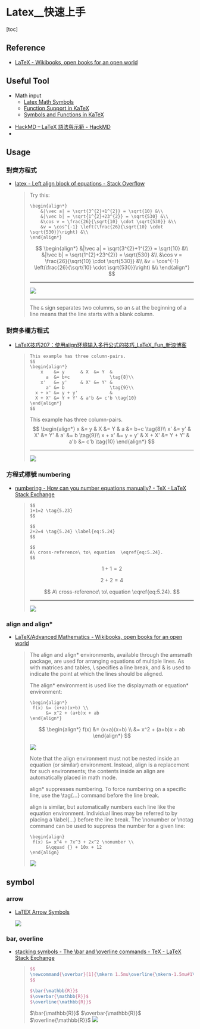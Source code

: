 # Latex__快速上手

[toc]
<!-- toc --> 


## Reference

- [LaTeX - Wikibooks, open books for an open world](https://en.wikibooks.org/wiki/LaTeX)



## Useful Tool
* Math input
    * [Latex Math Symbols](http://web.ift.uib.no/Teori/KURS/WRK/TeX/symALL.html)
    * [Function Support in KaTeX](https://khan.github.io/KaTeX/function-support.html)
    * [Symbols and Functions in KaTeX](https://utensil-site.github.io/available-in-katex/)

- [HackMD – LaTeX 語法與示範 - HackMD](https://hackmd.io/s/B1RwlM85Z#)
- 

## Usage

### 對齊方程式

- [latex - Left align block of equations - Stack Overflow](https://stackoverflow.com/questions/2632628/left-align-block-of-equations)

    > Try this:
    > 
    > ```latex=
    > \begin{align*}
    >     &|\vec a| = \sqrt{3^{2}+1^{2}} = \sqrt{10} &\\
    >     &|\vec b| = \sqrt{1^{2}+23^{2}} = \sqrt{530} &\\ 
    >     &\cos v = \frac{26}{\sqrt{10} \cdot \sqrt{530}} &\\
    >     &v = \cos^{-1} \left(\frac{26}{\sqrt{10} \cdot \sqrt{530}}\right) &\\
    > \end{align*}
    > 
    > ```
    > 
    > $$
    > \begin{align*}
    >     &|\vec a| = \sqrt{3^{2}+1^{2}} = \sqrt{10} &\\
    >     &|\vec b| = \sqrt{1^{2}+23^{2}} = \sqrt{530} &\\ 
    >     &\cos v = \frac{26}{\sqrt{10} \cdot \sqrt{530}} &\\
    >     &v = \cos^{-1} \left(\frac{26}{\sqrt{10} \cdot \sqrt{530}}\right) &\\
    > \end{align*}
    > $$
    > 
    > ---
    > 
    > ![](https://screenshotscdn.firefoxusercontent.com/images/1a4c8de1-ed89-4ce7-92e2-19a63172d701.png)
    > 
    > ---
    > 
    > The `&` sign separates two columns, so an `&` at the beginning of a line means that the line starts with a blank column.

### 對齊多欄方程式

- [LaTeX技巧207：使用align环境输入多行公式的技巧_LaTeX_Fun_新浪博客](http://blog.sina.com.cn/s/blog_5e16f1770100gror.html)

    > ```
    > This example has three column-pairs.
    > $$
    > \begin{align*}
    >     x    &= y      & X  &= Y  &
    >       a  &= b+c               \tag{8}\\
    >     x'   &= y'     & X' &= Y' &
    >       a' &= b                 \tag{9}\\
    >   x + x' &= y + y'            &
    >   X + X' &= Y + Y' & a'b &= c'b \tag{10}
    > \end{align*}
    > $$
    > ```
    > 
    > This example has three column-pairs.
    > $$
    > \begin{align*}
    >     x    &= y      & X  &= Y  &
    >       a  &= b+c               \tag{8}\\
    >     x'   &= y'     & X' &= Y' &
    >       a' &= b                 \tag{9}\\
    >   x + x' &= y + y'            &
    >   X + X' &= Y + Y' & a'b &= c'b \tag{10}
    > \end{align*}
    > $$
    > 
    > ---
    > ![](https://screenshotscdn.firefoxusercontent.com/images/318030fd-3063-4b41-a38a-65542ffd9990.png)

### 方程式標號 numbering

- [numbering - How can you number equations manually? - TeX - LaTeX Stack Exchange](https://tex.stackexchange.com/questions/212559/how-can-you-number-equations-manually)

    > ```
    > $$
    > 1+1=2 \tag{5.23} 
    > $$
    > 
    > $$
    > 2+2=4 \tag{5.24} \label{eq:5.24}
    > $$
    > 
    > $$
    > A\ cross-reference\ to\ equation  \eqref{eq:5.24}.
    > $$
    > ```
    > 
    > $$
    > 1+1=2 \tag{5.23} 
    > $$
    > 
    > $$
    > 2+2=4 \tag{5.24} \label{eq:5.24}
    > $$
    > 
    > $$
    > A\ cross-reference\ to\ equation  \eqref{eq:5.24}.
    > $$
    > 
    > ---
    > 
    > ![](https://i.stack.imgur.com/ZFVDZ.png)

### align and align*

- [LaTeX/Advanced Mathematics - Wikibooks, open books for an open world](https://en.wikibooks.org/wiki/LaTeX/Advanced_Mathematics#align_and_align.2A)

    > The align and align* environments, available through the amsmath package, are used for arranging equations of multiple lines. As with matrices and tables, \\ specifies a line break, and & is used to indicate the point at which the lines should be aligned.
    > 
    > The align* environment is used like the displaymath or equation* environment:
    > 
    > ```latex=
    > \begin{align*}
    >  f(x) &= (x+a)(x+b) \\
    >       &= x^2 + (a+b)x + ab
    > \end{align*}
    > ```
    > 
    > $$
    > \begin{align*}
    >  f(x) &= (x+a)(x+b) \\
    >       &= x^2 + (a+b)x + ab
    > \end{align*}
    > $$
    > 
    > ![](https://wikimedia.org/api/rest_v1/media/math/render/svg/05e4336a5cf9dfec390fb4e531249b6a545e3971)
    > 
    > Note that the align environment must not be nested inside an equation (or similar) environment. Instead, align is a replacement for such environments; the contents inside an align are automatically placed in math mode.
    > 
    > align* suppresses numbering. To force numbering on a specific line, use the \tag{...} command before the line break.
    > 
    > align is similar, but automatically numbers each line like the equation environment. Individual lines may be referred to by placing a \label{...} before the line break. The \nonumber or \notag command can be used to suppress the number for a given line:
    > 
    > ```latex=
    > \begin{align}
    >  f(x) &= x^4 + 7x^3 + 2x^2 \nonumber \\
    >       &\qquad {} + 10x + 12
    > \end{align}
    > ```
    > 
    > ![](https://wikimedia.org/api/rest_v1/media/math/render/svg/7369945ec986b2e6fb819409dbd260058a622c91)
    > 

## symbol

### arrow
- [LaTEX Arrow Symbols](http://garsia.math.yorku.ca/MPWP/LATEXmath/node9.html)

    ![](http://garsia.math.yorku.ca/MPWP/LATEXmath/arrow1.gif)

### bar, overline

- [stacking symbols - The \bar and \overline commands - TeX - LaTeX Stack Exchange](https://tex.stackexchange.com/questions/22100/the-bar-and-overline-commands)

    > 
    > ```latex
    > $$
    > \newcommand{\overbar}[1]{\mkern 1.5mu\overline{\mkern-1.5mu#1\mkern-1.5mu}\mkern 1.5mu}
    > $$
    > 
    > $\bar{\mathbb{R}}$ 
    > $\overbar{\mathbb{R}}$ 
    > $\overline{\mathbb{R}}$
    > ``` 
    > $$
    > \newcommand{\overbar}[1]{\mkern 1.5mu\overline{\mkern-1.5mu#1\mkern-1.5mu}\mkern 1.5mu}
    > $$
    > 
    > $\bar{\mathbb{R}}$ $\overbar{\mathbb{R}}$ $\overline{\mathbb{R}}$
    > ![](https://i.stack.imgur.com/kN66B.png)





